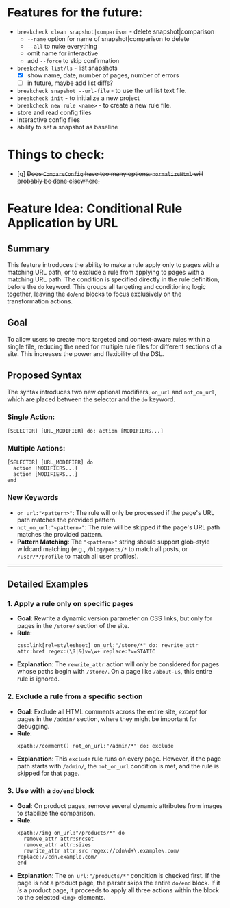 # Features for the future:

- `breakcheck clean snapshot|comparison` - delete snapshot|comparison
  - `--name` option for name of snapshot|comparison to delete
  - `--all` to nuke everything
  - omit name for interactive
  - add `--force` to skip confirmation
- `breakcheck list/ls` - list snapshots
  - [x] show name, date, number of pages, number of errors
  - [ ] in future, maybe add list diffs?
- `breakcheck snapshot --url-file` - to use the url list text file.
- `breakcheck init` - to initialize a new project
- `breakcheck new rule <name>` - to create a new rule file.
- store and read config files
- interactive config files
- ability to set a snapshot as baseline

# Things to check:

- [q] ~~Does `CompareConfig` have too many options. `normalizeHtml` will probably be done elsewhere.~~

# **Feature Idea: Conditional Rule Application by URL**

## Summary

This feature introduces the ability to make a rule apply only to pages with a matching URL path, or to exclude a rule from applying to pages with a matching URL path. The condition is specified directly in the rule definition, before the `do` keyword. This groups all targeting and conditioning logic together, leaving the `do`/`end` blocks to focus exclusively on the transformation actions.

## Goal

To allow users to create more targeted and context-aware rules within a single file, reducing the need for multiple rule files for different sections of a site. This increases the power and flexibility of the DSL.

## Proposed Syntax

The syntax introduces two new optional modifiers, `on_url` and `not_on_url`, which are placed between the selector and the `do` keyword.

### Single Action:

```
[SELECTOR] [URL_MODIFIER] do: action [MODIFIERS...]
```

### Multiple Actions:

```
[SELECTOR] [URL_MODIFIER] do
  action [MODIFIERS...]
  action [MODIFIERS...]
end
```

### New Keywords

- `on_url:"<pattern>"`: The rule will only be processed if the page's URL path matches the provided pattern.
- `not_on_url:"<pattern>"`: The rule will be skipped if the page's URL path matches the provided pattern.
- **Pattern Matching**: The `"<pattern>"` string should support glob-style wildcard matching (e.g., `/blog/posts/*` to match all posts, or `/user/*/profile` to match all user profiles).

---

## Detailed Examples

### 1. Apply a rule only on specific pages

- **Goal**: Rewrite a dynamic version parameter on CSS links, but only for pages in the `/store/` section of the site.
- **Rule**:
  ```
  css:link[rel=stylesheet] on_url:"/store/*" do: rewrite_attr attr:href regex:(\?|&)v=\w+ replace:?v=STATIC
  ```
- **Explanation**: The `rewrite_attr` action will only be considered for pages whose paths begin with `/store/`. On a page like `/about-us`, this entire rule is ignored.

### 2. Exclude a rule from a specific section

- **Goal**: Exclude all HTML comments across the entire site, _except_ for pages in the `/admin/` section, where they might be important for debugging.
- **Rule**:
  ```
  xpath://comment() not_on_url:"/admin/*" do: exclude
  ```
- **Explanation**: This `exclude` rule runs on every page. However, if the page path starts with `/admin/`, the `not_on_url` condition is met, and the rule is skipped for that page.

### 3. Use with a `do/end` block

- **Goal**: On product pages, remove several dynamic attributes from images to stabilize the comparison.
- **Rule**:
  ```
  xpath://img on_url:"/products/*" do
    remove_attr attr:srcset
    remove_attr attr:sizes
    rewrite_attr attr:src regex://cdn\d+\.example\.com/ replace://cdn.example.com/
  end
  ```
- **Explanation**: The `on_url:"/products/*"` condition is checked first. If the page is not a product page, the parser skips the entire `do/end` block. If it _is_ a product page, it proceeds to apply all three actions within the block to the selected `<img>` elements.
